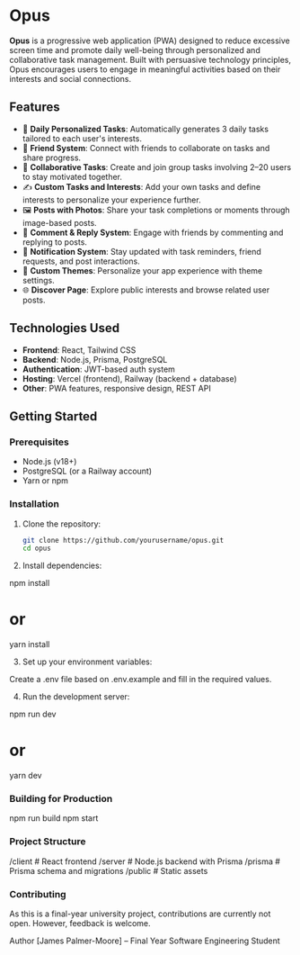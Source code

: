 # Opus

**Opus** is a progressive web application (PWA) designed to reduce excessive screen time and promote daily well-being through personalized and collaborative task management. Built with persuasive technology principles, Opus encourages users to engage in meaningful activities based on their interests and social connections.

## Features

- 🔄 **Daily Personalized Tasks**: Automatically generates 3 daily tasks tailored to each user's interests.
- 👥 **Friend System**: Connect with friends to collaborate on tasks and share progress.
- 🤝 **Collaborative Tasks**: Create and join group tasks involving 2–20 users to stay motivated together.
- ✍️ **Custom Tasks and Interests**: Add your own tasks and define interests to personalize your experience further.
- 🖼️ **Posts with Photos**: Share your task completions or moments through image-based posts.
- 💬 **Comment & Reply System**: Engage with friends by commenting and replying to posts.
- 🔔 **Notification System**: Stay updated with task reminders, friend requests, and post interactions.
- 🎨 **Custom Themes**: Personalize your app experience with theme settings.
- 🌐 **Discover Page**: Explore public interests and browse related user posts.

## Technologies Used

- **Frontend**: React, Tailwind CSS
- **Backend**: Node.js, Prisma, PostgreSQL
- **Authentication**: JWT-based auth system
- **Hosting**: Vercel (frontend), Railway (backend + database)
- **Other**: PWA features, responsive design, REST API

## Getting Started

### Prerequisites

- Node.js (v18+)
- PostgreSQL (or a Railway account)
- Yarn or npm

### Installation

1. Clone the repository:

   ```bash
   git clone https://github.com/yourusername/opus.git
   cd opus

   ```

2. Install dependencies:

npm install

# or

yarn install

3. Set up your environment variables:

Create a .env file based on .env.example and fill in the required values.

4. Run the development server:

npm run dev

# or

yarn dev

### Building for Production

npm run build
npm start

### Project Structure

/client # React frontend
/server # Node.js backend with Prisma
/prisma # Prisma schema and migrations
/public # Static assets

### Contributing

As this is a final-year university project, contributions are currently not open. However, feedback is welcome.

Author
[James Palmer-Moore] – Final Year Software Engineering Student
